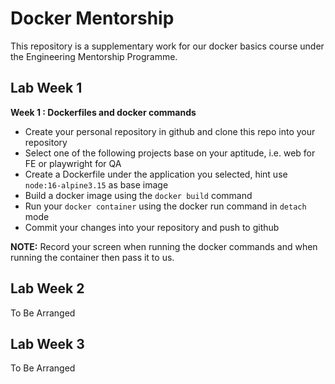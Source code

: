 # Docker Mentorship

This repository is a supplementary work for our docker basics course under the Engineering Mentorship Programme.

## Lab Week 1

**Week 1 : Dockerfiles and docker commands**

* Create your personal repository in github and clone this repo into your repository
* Select one of the following projects base on your aptitude, i.e. web for FE or playwright for QA
* Create a Dockerfile under the application you selected, hint use `node:16-alpine3.15` as base image
* Build a docker image using the `docker build` command
* Run your `docker container` using the docker run command in `detach` mode
* Commit your changes into your repository and push to github

**NOTE:** Record your screen when running the docker commands and when running the container then pass it to us.

## Lab Week 2

To Be Arranged

## Lab Week 3

To Be Arranged